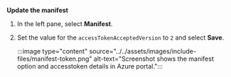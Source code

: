 **Update the manifest**

1. In the left pane, select **Manifest**.

1. Set the value for the `accessTokenAcceptedVersion` to `2` and select **Save**.

    :::image type="content" source="../../assets/images/include-files/manifest-token.png" alt-text="Screenshot shows the manifest option and accesstoken details in Azure portal.":::
